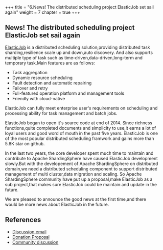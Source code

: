 
+++
title = "6.News! The distributed scheduling project ElasticJob set sail again"
weight = 7
chapter = true
+++

## News! The distributed scheduling project ElasticJob set sail again

<!-- [ElasticJob](https://github.com/elasticjob)是一个分布式调度解决方案，提供分布式任务的分片，弹性伸缩，全自动发现，基于时间驱动、数据驱动、常驻任务和临时任务的多任务类型，任务聚合和动态调配资源，故障检测、自动修复，失效转移和重试，完善的运维平台和管理工具，以及对云原生的良好支持等功能特性，可以全面满足企业对于任务管理和批量作业的调度处理能力。 -->
[ElasticJob](https://github.com/elasticjob) is a distributed scheduling solution,providing distributed task sharding,resilience scale up and down,auto discovery. And also supports multiple type of task such as time-driven,data-driven,long-term and temporary task.Main features are as follows:

 * Task aggregation
 * Dynamic resource scheduling
 * Fault detection and automatic repairing
 * Failover and retry
 * Full-featured operation platform and management tools
 * Friendly with cloud-native

 ElasticJob can fully meet enterprise user's requirements on scheduling and processing ability for task management and batch jobs.

<!-- ElasticJob自2014年底开源以来，经历了5年多的发展，以其功能的丰富性，文档的全面性，代码的高质量，框架的易用性，积累了大量的忠实用户和良好的业内口碑（5.8K star），一直也是分布式调度框架领域最受大家欢迎的项目之一。 -->
ElasticJob began to open it's source code at end of 2014. Since richness functions,quite completed documents and simplicity to use,it earns a lot of loyal users and good word of mouth in the past five years. ElasticJob is one of the most popular distributed scheduling framwork and gains more than 5.8K star on github.

<!-- 近两年来，由于核心开发者全力发展和维护Apache ShardingSphere项目等原因，ElasticJob放缓了发展的脚步。但是随着Apache ShardingSphere项目在分布式领域的不断拓展，以及用户对于多数据集群环境的分布式管理和数据迁移的弹性扩容等功能，需要一个强大的分布式调度组件。由此为契机，Apache ShardingSphere社区已经计划发起提议将ElasticJob作为其子项目进行长期持续的更新和维护。 -->
In the last two years, the core developer spent much time to maintain and contribute to Apache ShardingSphere have caused ElasticJob development slowly.But with the developement of Apache ShardingSphere on distributed domain,we need a distributed scheduling component to support distributed management of multi cluster,data migration and scaling. So Apache ShardingSphere community have put up a proposal,make ElasticJob as a sub project,that makes sure ElasticJob could be maintain and update in the future.

<!-- 我们第一时间将此好消息公开，后续将带来更多关于ElasticJob的相关资讯。 -->
We are pleased to announce the good news at the first time,and there would be more news about ElasticJob in the future.

## References
<!-- ## 资源 -->
<!-- * 讨论邮件 https://lists.apache.org/thread.html/rd6171e2065be6bcfbeb7aba7e5c876eeed04db585c6ab78fc03a581c%40%3Cdev.shardingsphere.apache.org%3E -->
* [Discussion email](https://lists.apache.org/thread.html/rd6171e2065be6bcfbeb7aba7e5c876eeed04db585c6ab78fc03a581c%40%3Cdev.shardingsphere.apache.org%3E)
* [Donation Proposal](https://cwiki.apache.org/confluence/display/SHARDINGSPHERE/ElasticJob+Donation+Proposal)
* [Community discussion](https://github.com/elasticjob/elastic-job-lite/issues/728)
